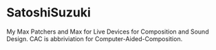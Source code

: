 # SatoshiSuzuki
My Max Patchers and Max for Live Devices for Composition and Sound Design.
CAC is abbriviation for Computer-Aided-Composition.
